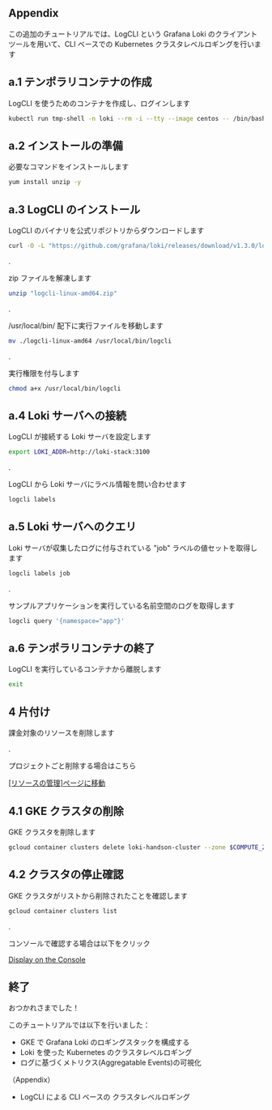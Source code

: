 ## Appendix

この追加のチュートリアルでは、LogCLI という Grafana Loki のクライアントツールを用いて、CLI ベースでの Kubernetes クラスタレベルロギングを行います

## a.1 テンポラリコンテナの作成

LogCLI を使うためのコンテナを作成し、ログインします

```bash
kubectl run tmp-shell -n loki --rm -i --tty --image centos -- /bin/bash
```

## a.2 インストールの準備

必要なコマンドをインストールします

```bash
yum install unzip -y
```

## a.3 LogCLI のインストール

LogCLI のバイナリを公式リポジトリからダウンロードします

```bash
curl -O -L "https://github.com/grafana/loki/releases/download/v1.3.0/logcli-linux-amd64.zip"
```

.

zip ファイルを解凍します

```bash
unzip "logcli-linux-amd64.zip"
```

.

/usr/local/bin/ 配下に実行ファイルを移動します

```bash
mv ./logcli-linux-amd64 /usr/local/bin/logcli
```

.

実行権限を付与します

```bash
chmod a+x /usr/local/bin/logcli
```

## a.4 Loki サーバへの接続

LogCLI が接続する Loki サーバを設定します

```bash
export LOKI_ADDR=http://loki-stack:3100
```

.

LogCLI から Loki サーバにラベル情報を問い合わせます

```bash
logcli labels
```

## a.5 Loki サーバへのクエリ

Loki サーバが収集したログに付与されている "job" ラベルの値セットを取得します

```bash
logcli labels job
```

.

サンプルアプリケーションを実行している名前空間のログを取得します

```bash
logcli query '{namespace="app"}'
```

## a.6 テンポラリコンテナの終了

LogCLI を実行しているコンテナから離脱します

```bash
exit
```

## 4 片付け

課金対象のリソースを削除します

.

プロジェクトごと削除する場合はこちら

[\[リソースの管理\]ページに移動](https://console.cloud.google.com/cloud-resource-manager?hl=ja)  

## 4.1 GKE クラスタの削除

GKE クラスタを削除します

```bash
gcloud container clusters delete loki-handson-cluster --zone $COMPUTE_ZONE --async
```

## 4.2 クラスタの停止確認

GKE クラスタがリストから削除されたことを確認します

```bash
gcloud container clusters list
```

.
  
コンソールで確認する場合は以下をクリック

[Display on the Console](https://console.cloud.google.com/kubernetes/list)

## 終了

おつかれさまでした！

このチュートリアルでは以下を行いました：

- GKE で Grafana Loki のロギングスタックを構成する
- Loki を使った Kubernetes のクラスタレベルロギング
- ログに基づくメトリクス(Aggregatable Events)の可視化

（Appendix）

- LogCLI による CLI ベースの クラスタレベルロギング
